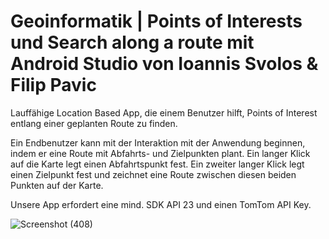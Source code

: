# Geoinformatik | Points of Interests und Search along a route mit Android Studio von Ioannis Svolos & Filip Pavic

Lauffähige Location Based App, die einem Benutzer hilft,
Points of Interest entlang einer geplanten Route zu finden.

Ein Endbenutzer kann mit der Interaktion mit der Anwendung beginnen, indem er
eine Route mit Abfahrts- und Zielpunkten plant. Ein langer Klick auf die Karte legt
einen Abfahrtspunkt fest. Ein zweiter langer Klick legt einen Zielpunkt fest und
zeichnet eine Route zwischen diesen beiden Punkten auf der Karte.

Unsere App erfordert eine mind. SDK API 23 und einen TomTom API Key. 


![Screenshot (408)](https://user-images.githubusercontent.com/124213124/216196011-445c83aa-65bc-4da6-b9f3-489162ffbea6.png)
